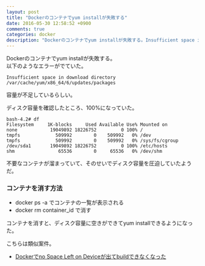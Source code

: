 ```yaml
---
layout: post
title: "Dockerのコンテナでyum installが失敗する"
date: 2016-05-30 12:58:52 +0900
comments: true
categories: docker
description: "Dockerのコンテナでyum installが失敗する。Insufficient space in download directory /var/cache/yum/x86_64/6/updates/packagesという容量不足のエラーがでていた。不要なコンテナを消したら解決した。"
---
```


Dockerのコンテナでyum installが失敗する。  
以下のようなエラーがでていた。  


```
Insufficient space in download directory /var/cache/yum/x86_64/6/updates/packages

```

容量が不足しているらしい。

ディスク容量を確認したところ、100%になっていた。


```
bash-4.2# df
Filesystem     1K-blocks     Used Available Use% Mounted on
none            19049892 18226752         0 100% /
tmpfs             509992        0    509992   0% /dev
tmpfs             509992        0    509992   0% /sys/fs/cgroup
/dev/sda1       19049892 18226752         0 100% /etc/hosts
shm                65536        0     65536   0% /dev/shm

```

不要なコンテナが溜まっていて、そのせいでディスク容量を圧迫していたようだ。

### コンテナを消す方法

* docker ps -a でコンテナの一覧が表示される
* docker rm  container_id で消す

コンテナを消すと、ディスク容量に空きができてyum installできるようになった。

こちらは類似案件。

* [Dockerでno Space Left on Deviceが出てbuildできなくなった](http://shoyan.github.io/blog/2016/04/13/no-space-left-on-device-on-docker/)
